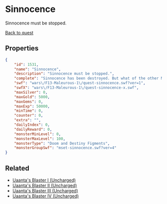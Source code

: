 # Sinnocence

Sinnocence must be stopped.

[Back to quest](../quests.md)

## Properties

```json
{
    "id": 1531,
    "name": "Sinnocence",
    "description": "Sinnocence must be stopped.",
    "complete": "Sinnocence has been destroyed. But what of the other Maleurous?",
    "swf": "wars\/F13-Maleurous-1\/quest-sinnocence.swf?ver=1",
    "swfX": "wars\/F13-Maleurous-1\/quest-sinnocence-x.swf",
    "maxSilver": 0,
    "maxGold": 5000,
    "maxGems": 0,
    "maxExp": 50000,
    "minTime": 0,
    "counter": 0,
    "extra": "",
    "dailyIndex": 0,
    "dailyReward": 0,
    "monsterMinLevel": 0,
    "monsterMaxLevel": 100,
    "monsterType": "Doom and Destiny Figments",
    "monsterGroupSwf": "mset-sinnocence.swf?ver=4"
}
```

## Related

- [Uaanta's Blaster I (Uncharged)](../items/18318-uaanta-s-blaster-i-uncharged.md)
- [Uaanta's Blaster II (Uncharged)](../items/18319-uaanta-s-blaster-ii-uncharged.md)
- [Uaanta's Blaster III (Uncharged)](../items/18320-uaanta-s-blaster-iii-uncharged.md)
- [Uaanta's Blaster IV (Uncharged)](../items/18321-uaanta-s-blaster-iv-uncharged.md)

